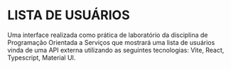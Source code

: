 # LISTA DE USUÁRIOS
Uma interface realizada como prática de laboratório da disciplina de Programação Orientada a Serviços que mostrará uma lista de usuários vinda de uma API externa utilizando as seguintes tecnologias: Vite, React, Typescript, Material UI.
